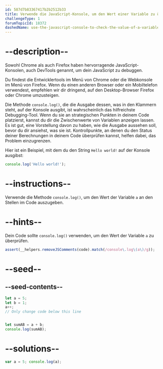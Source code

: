 ```yaml
---
id: 587d7b83367417b2b2512b33
title: Verwende die JavaScript-Konsole, um den Wert einer Variable zu überprüfen
challengeType: 1
forumTopicId: 18372
dashedName: use-the-javascript-console-to-check-the-value-of-a-variable
---
```


# --description--

Sowohl Chrome als auch Firefox haben hervorragende JavaScript-Konsolen, auch DevTools genannt, um dein JavaScript zu debuggen.

Du findest die Entwicklertools im Menü von Chrome oder die Webkonsole im Menü von Firefox. Wenn du einen anderen Browser oder ein Mobiltelefon verwendest, empfehlen wir dir dringend, auf den Desktop-Browser Firefox oder Chrome umzusteigen.

Die Methode `console.log()`, die die Ausgabe dessen, was in den Klammern steht, auf der Konsole ausgibt, ist wahrscheinlich das hilfreichste Debugging-Tool. Wenn du sie an strategischen Punkten in deinem Code platzierst, kannst du dir die Zwischenwerte von Variablen anzeigen lassen. Es ist gut, eine Vorstellung davon zu haben, wie die Ausgabe aussehen soll, bevor du dir ansiehst, was sie ist. Kontrollpunkte, an denen du den Status deiner Berechnungen in deinem Code überprüfen kannst, helfen dabei, das Problem einzugrenzen.

Hier ist ein Beispiel, mit dem du den String `Hello world!` auf der Konsole ausgibst:

```js
console.log('Hello world!');
```

# --instructions--

Verwende die Methode `console.log()`, um den Wert der Variable `a` an den Stellen im Code auszugeben.

# --hints--

Dein Code sollte `console.log()` verwenden, um den Wert der Variable `a` zu überprüfen.

```js
assert(__helpers.removeJSComments(code).match(/console\.log\(a\)/g));
```

# --seed--

## --seed-contents--

```js
let a = 5;
let b = 1;
a++;
// Only change code below this line


let sumAB = a + b;
console.log(sumAB);
```

# --solutions--

```js
var a = 5; console.log(a);
```
